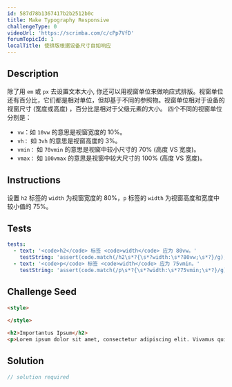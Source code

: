 ```yaml
---
id: 587d78b1367417b2b2512b0c
title: Make Typography Responsive
challengeType: 0
videoUrl: 'https://scrimba.com/c/cPp7VfD'
forumTopicId: 1
localTitle: 使排版根据设备尺寸自如响应
---
```


## Description
<section id='description'>
除了用 <code>em</code> 或 <code>px</code> 去设置文本大小, 你还可以用视窗单位来做响应式排版。视窗单位还有百分比，它们都是相对单位，但却基于不同的参照物。视窗单位相对于设备的视窗尺寸 (宽度或高度) ，百分比是相对于父级元素的大小。
四个不同的视窗单位分别是：
<ul><li><code>vw</code>：如 <code>10vw</code> 的意思是视窗宽度的 10%。</li><li><code>vh：</code> 如 <code>3vh</code> 的意思是视窗高度的 3%。</li><li><code>vmin：</code> 如 <code>70vmin</code> 的意思是视窗中较小尺寸的 70% (高度 VS 宽度)。</li><li><code>vmax：</code> 如 <code>100vmax</code> 的意思是视窗中较大尺寸的 100% (高度 VS 宽度)。</li></ul>

</section>

## Instructions
<section id='instructions'>

设置 <code>h2</code> 标签的 <code>width</code> 为视窗宽度的 80%，<code>p</code> 标签的 <code>width</code> 为视窗高度和宽度中较小值的 75%。
</section>

## Tests
<section id='tests'>

```yml
tests:
  - text: '<code>h2</code> 标签 <code>width</code> 应为 80vw。'
    testString: 'assert(code.match(/h2\s*?{\s*?width:\s*?80vw;\s*?}/g), ''<code>h2</code> 标签的 <code>width</code> 应为 80vw。'');'
  - text: '<code>p</code> 标签 <code>width</code> 应为 75vmin。'
    testString: 'assert(code.match(/p\s*?{\s*?width:\s*?75vmin;\s*?}/g), ''<code>p</code> 标签的 <code>width</code> 应为 75vmin。'');'

```

</section>

## Challenge Seed
<section id='challengeSeed'>

<div id='html-seed'>

```html
<style>
  
</style>

<h2>Importantus Ipsum</h2>
<p>Lorem ipsum dolor sit amet, consectetur adipiscing elit. Vivamus quis tempus massa. Aenean erat nisl, gravida vel vestibulum cursus, interdum sit amet lectus. Sed sit amet quam nibh. Suspendisse quis tincidunt nulla. In hac habitasse platea dictumst. Ut sit amet pretium nisl. Vivamus vel mi sem. Aenean sit amet consectetur sem. Suspendisse pretium, purus et gravida consequat, nunc ligula ultricies diam, at aliquet velit libero a dui.</p>
```



</div>



</section>

## Solution
<section id='solution'>

```js
// solution required
```

</section>
              